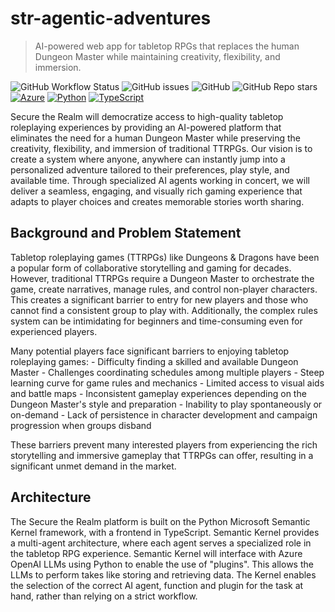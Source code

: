 # str-agentic-adventures
> AI-powered web app for tabletop RPGs that replaces the human Dungeon Master while maintaining creativity, flexibility, and immersion.

![GitHub Workflow Status](https://img.shields.io/github/workflow/status/SecuringTheRealm/str-agentic-adventures/CI)
![GitHub issues](https://img.shields.io/github/issues/SecuringTheRealm/str-agentic-adventures)
![GitHub](https://img.shields.io/github/license/SecuringTheRealm/str-agentic-adventures)
![GitHub Repo stars](https://img.shields.io/github/stars/SecuringTheRealm/str-agentic-adventures?style=social)
[![Azure](https://img.shields.io/badge/--3178C6?logo=microsoftazure&logoColor=ffffff)](https://learn.microsoft.com/en-us/azure/developer/azure-developer-cli/?WT.mc_id=AI-MVP-5004204)
[![Python](https://img.shields.io/badge/Python-3776AB?logo=python&logoColor=fff)](#)
[![TypeScript](https://img.shields.io/badge/TypeScript-3178C6?logo=typescript&logoColor=fff)](#)

Secure the Realm will democratize access to high-quality tabletop roleplaying experiences by providing an AI-powered platform that eliminates the need for a human Dungeon Master while preserving the creativity, flexibility, and immersion of traditional TTRPGs. Our vision is to create a system where anyone, anywhere can instantly jump into a personalized adventure tailored to their preferences, play style, and available time. Through specialized AI agents working in concert, we will deliver a seamless, engaging, and visually rich gaming experience that adapts to player choices and creates memorable stories worth sharing.

## Background and Problem Statement

Tabletop roleplaying games (TTRPGs) like Dungeons & Dragons have been a popular form of collaborative storytelling and gaming for decades. However, traditional TTRPGs require a Dungeon Master to orchestrate the game, create narratives, manage rules, and control non-player characters. This creates a significant barrier to entry for new players and those who cannot find a consistent group to play with. Additionally, the complex rules system can be intimidating for beginners and time-consuming even for experienced players.

Many potential players face significant barriers to enjoying tabletop roleplaying games: - Difficulty finding a skilled and available Dungeon Master - Challenges coordinating schedules among multiple players - Steep learning curve for game rules and mechanics - Limited access to visual aids and battle maps - Inconsistent gameplay experiences depending on the Dungeon Master's style and preparation - Inability to play spontaneously or on-demand - Lack of persistence in character development and campaign progression when groups disband

These barriers prevent many interested players from experiencing the rich storytelling and immersive gameplay that TTRPGs can offer, resulting in a significant unmet demand in the market.

## Architecture
The Secure the Realm platform is built on the Python Microsoft Semantic Kernel framework, with a frontend in TypeScript. Semantic Kernel provides a multi-agent architecture, where each agent serves a specialized role in the tabletop RPG experience. Semantic Kernel will interface with Azure OpenAI LLMs using Python to enable the use of "plugins". This allows the LLMs to perform takes like storing and retrieving data. The Kernel enables the selection of the correct AI agent, function and plugin for the task at hand, rather than relying on a strict workflow.
